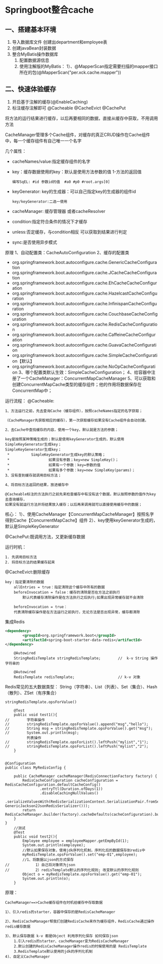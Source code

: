 # Springboot整合cache

## 一、搭建基本环境
1. 导入数据库文件 创建出department和employee表
2. 创建javaBean封装数据
3. 整合MyBatis操作数据库
    1. 配置数据源信息
    2. 使用注解版的MyBatis：
        1）、@MapperScan指定需要扫描的mapper接口所在的包(@MapperScan("per.xck.cache.mapper"))
##  二、快速体验缓存
1. 开启基于注解的缓存(@EnableCaching)
2. 标注缓存注解即可
    @Cacheable
    @CacheEvict
    @CachePut

将方法的运行结果进行缓存，以后再要相同的数据，直接从缓存中获取，不用调用方法

CacheManager管理多个Cache组件，对缓存的真正CRUD操作在Cache组件中，每一个缓存组件有自己唯一一个名字

几个属性：
*   cacheNames/value:指定缓存组件的名字
*   key：缓存数据使用的key：默认是使用方法参数的值 1-方法的返回值

        编写SqEL: #id 参数id的值  #a0 #p0 #root.args[0]
*   keyGenerator: key的生成器：可以自己指定key的生成器的组件id

        key/keyGenerator:二选一使用
*   cacheManager: 缓存管理器 或者cacheResolver
*   condition:指定符合条件的情况下才缓存
*   unless:否定缓存，与condition相反  可以获取到结果进行判定
*   sync:是否使用异步模式

原理
    1、自动配置类：CacheAutoConfiguration
    2、缓存的配置类
 *   org.springframework.boot.autoconfigure.cache.GenericCacheConfiguration
 *   org.springframework.boot.autoconfigure.cache.JCacheCacheConfiguration
 *   org.springframework.boot.autoconfigure.cache.EhCacheCacheConfiguration
 *   org.springframework.boot.autoconfigure.cache.HazelcastCacheConfiguration
 *   org.springframework.boot.autoconfigure.cache.InfinispanCacheConfiguration
 *   org.springframework.boot.autoconfigure.cache.CouchbaseCacheConfiguration
 *   org.springframework.boot.autoconfigure.cache.RedisCacheConfiguration
 *   org.springframework.boot.autoconfigure.cache.CaffeineCacheConfiguration
 *   org.springframework.boot.autoconfigure.cache.GuavaCacheConfiguration
 *   org.springframework.boot.autoconfigure.cache.SimpleCacheConfiguration【默认】
 *   org.springframework.boot.autoconfigure.cache.NoOpCacheConfiguration
    3、哪个配置类默认生效：SimpleCacheConfiguration；
    4、给容器中注册了一个CacheManager：ConcurrentMapCacheManager
    5、可以获取和创建ConcurrentMapCache类型的缓存组件；他的作用将数据保存在ConcurrentMap中；

运行流程：
@Cacheable:

    1、方法运行之前，先去查询Cache（缓存组件），按照cacheNames指定的名字获取；
    
    （CacheManager先获取相应的缓存），第一次获取缓存如果没有Cache组件会自动创建。
    
    2、去Cache中查找缓存的内容，使用一个key，默认就是方法的参数；
    
    key是按照某种策略生成的；默认是使用keyGenerator生成的，默认使用SimpleKeyGenerator生成key；
    SimpleKeyGenerator生成key；
     *          SimpleKeyGenerator生成key的默认策略；
     *                  如果没有参数；key=new SimpleKey()；
     *                  如果有一个参数：key=参数的值
     *                  如果有多个参数：key=new SimpleKey(params)；
    3、没有查到缓存就调用目标方法；
    
    4、将目标方法返回的结果，放进缓存中
    
    @Cacheable标注的方法执行之前先来检查缓存中有没有这个数据，默认按照参数的值作为key去查询缓存，
    如果没有就运行方法并将结果放入缓存；以后再来调用就可以直接使用缓存中的数据；

核心：
    1）、使用CacheManager【ConcurrentMapCacheManager】按照名字得到Cache【ConcurrentMapCache】组件
    2）、key使用keyGenerator生成的，默认是SimpleKeyGenerator

@CachePut:既调用方法，又更新缓存数据

运行时机：

    1. 先调用目标方法
    2. 将目标方法的结果缓存起来    
@CacheEvict:删除缓存

    key：指定要清除的数据
        allEntries = true：指定清除这个缓存中所有的数据
        beforeInvocation = false：缓存的清除是否在方法之前执行
            默认代表缓存清除操作是在方法执行之后执行;如果出现异常缓存就不会清除

        beforeInvocation = true：
        代表清除缓存操作是在方法运行之前执行，无论方法是否出现异常，缓存都清除
        
集成Redis

```xml
<dependency>
        <groupId>org.springframework.boot</groupId>
        <artifactId>spring-boot-starter-data-redis</artifactId>
</dependency>
```
```
    @Autowired  
    StringRedisTemplate stringRedisTemplate;        //  k-v String 操作字符串的

    @Autowired
    RedisTemplate redisTemplate;                    // k-v 对象
```
Redis常见的五大数据类型：
    String（字符串）、List（列表）、Set（集合）、Hash（散列）、ZSet（有序集合）
    
    stringRedisTemplate.opsForValue()
```
    @Test
    public void test1(){
//        字符串操作
//        stringRedisTemplate.opsForValue().append("msg","hello");
//        String msg = stringRedisTemplate.opsForValue().get("msg");
//        System.out.println(msg);
          列表操作
//        stringRedisTemplate.opsForList().leftPush("mylist","1");
//        stringRedisTemplate.opsForList().leftPush("mylist","2");
    }


@Configuration
public class MyRedisConfig {

    public CacheManager cacheManager(RedisConnectionFactory factory) {
        RedisCacheConfiguration cacheConfiguration = RedisCacheConfiguration.defaultCacheConfig()
                .entryTtl(Duration.ofDays(1))
                .disableCachingNullValues()
                .serializeValuesWith(RedisSerializationContext.SerializationPair.fromSerializer(new GenericJackson2JsonRedisSerializer()));
        return RedisCacheManager.builder(factory).cacheDefaults(cacheConfiguration).build();
    }
}
    //测试
    @Test
    public void test2(){
        Employee employee = employeeMapper.getEmpById(1);
        System.out.println(employee);
        //默认如果保存对象，使用jdk序列化机制，序列化后的数据保存到redis中
        myRedisTemplate.opsForValue().set("emp-01",employee);
        //1、将数据以json的方式保存
//            1）自己将对象转为json
//            2）redisTemplate默认的序列化规则; 改变默认的序列化规则
        Object o = myRedisTemplate.opsForValue().get("emp-01");
        System.out.println(o);
    }
```
    
原理：
   
    CacheManager==>Cache缓存组件在时机给缓存中存取数据
    
    1）、引入redis的starter，容器中保存的是RedisCacheManager
    
    2）、RedisCacheManager帮我们创建RedisCache来作为缓存组件，RedisCache通过操作redis缓存数据
    
    3）、默认保存数据 k-v 都是Object 利用序列化保存 如何保存json
        1.引入redis的starter、cacheManager变为RedisCacheManager
        2.默认创建的RedisCacheManager操作redis的时候使用的是 RedisTemplate
        3.RedisTemplate默认使用的jdk的序列化机制
    4)、自定义CacheManager